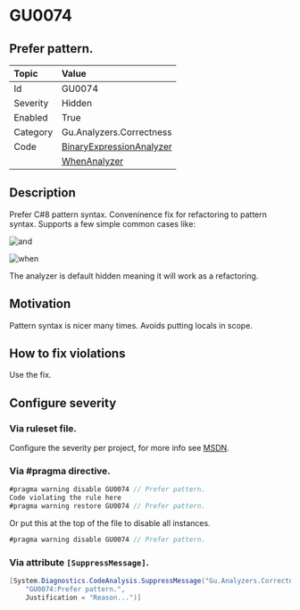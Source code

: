 # GU0074
## Prefer pattern.

| Topic    | Value
| :--      | :--
| Id       | GU0074
| Severity | Hidden
| Enabled  | True
| Category | Gu.Analyzers.Correctness
| Code     | [BinaryExpressionAnalyzer](https://github.com/DotNetAnalyzers/Gu.Analyzers/blob/master/Gu.Analyzers/Analyzers/BinaryExpressionAnalyzer.cs)
|          | [WhenAnalyzer](https://github.com/DotNetAnalyzers/Gu.Analyzers/blob/master/Gu.Analyzers/Analyzers/WhenAnalyzer.cs)


## Description

Prefer C#8 pattern syntax.
Conveninence fix for refactoring to pattern syntax. Supports a few simple common cases like:

![and](https://user-images.githubusercontent.com/1640096/69165683-47221200-0af2-11ea-8a1d-a9dfd301af91.gif)

![when](https://user-images.githubusercontent.com/1640096/69165681-45584e80-0af2-11ea-8c3b-8b44ca32b357.gif)

The analyzer is default hidden meaning it will work as a refactoring.

## Motivation

Pattern syntax is nicer many times. Avoids putting locals in scope.

## How to fix violations

Use the fix.

<!-- start generated config severity -->
## Configure severity

### Via ruleset file.

Configure the severity per project, for more info see [MSDN](https://msdn.microsoft.com/en-us/library/dd264949.aspx).

### Via #pragma directive.
```C#
#pragma warning disable GU0074 // Prefer pattern.
Code violating the rule here
#pragma warning restore GU0074 // Prefer pattern.
```

Or put this at the top of the file to disable all instances.
```C#
#pragma warning disable GU0074 // Prefer pattern.
```

### Via attribute `[SuppressMessage]`.

```C#
[System.Diagnostics.CodeAnalysis.SuppressMessage("Gu.Analyzers.Correctness", 
    "GU0074:Prefer pattern.", 
    Justification = "Reason...")]
```
<!-- end generated config severity -->
